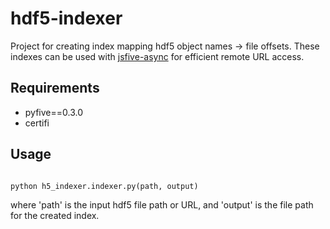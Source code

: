 # hdf5-indexer

Project for creating index mapping hdf5 object names -> file offsets.  These indexes can be used with
[jsfive-async](https://github.com/jrobinso/jsfive-async) for efficient remote URL access.

## Requirements

* pyfive==0.3.0
* certifi

## Usage

```python

python h5_indexer.indexer.py(path, output)

```

where 'path' is  the input hdf5 file path or URL, and 'output' is the file path for the created index.



